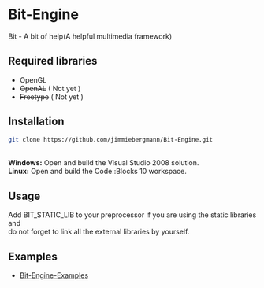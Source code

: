 Bit-Engine
===

Bit - A bit of help(A helpful multimedia framework)

Required libraries
---
 - OpenGL
 - <del>OpenAL</del> ( Not yet )
 - <del>Freetype</del> ( Not yet )

Installation
---
```sh
git clone https://github.com/jimmiebergmann/Bit-Engine.git
```
<br>**Windows:** Open and build the Visual Studio 2008 solution.
<br>**Linux:** Open and build the Code::Blocks 10 workspace.

Usage
---
Add BIT_STATIC_LIB to your preprocessor if you are using the static libraries and<br>do not forget to link all the external libraries by yourself.


Examples
---
 - [Bit-Engine-Examples](https://github.com/jimmiebergmann/Bit-Engine-Examples/ "Bit-Engine-Examples")
